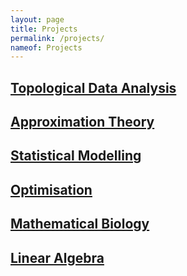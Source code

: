 ```yaml
---
layout: page
title: Projects
permalink: /projects/
nameof: Projects
---
```


## [Topological Data Analysis](https://jdhesi.github.io/projects/tdaproject) 

## [Approximation Theory](https://jdhesi.github.io/projects/aofproject) 


## [Statistical Modelling](https://jdhesi.github.io/projects/smproject) 


## [Optimisation](https://jdhesi.github.io/projects/optimproject) 


## [Mathematical Biology](https://jdhesi.github.io/projects/mbproject) 

## [Linear Algebra](https://jdhesi.github.io/projects/cppproject) 
